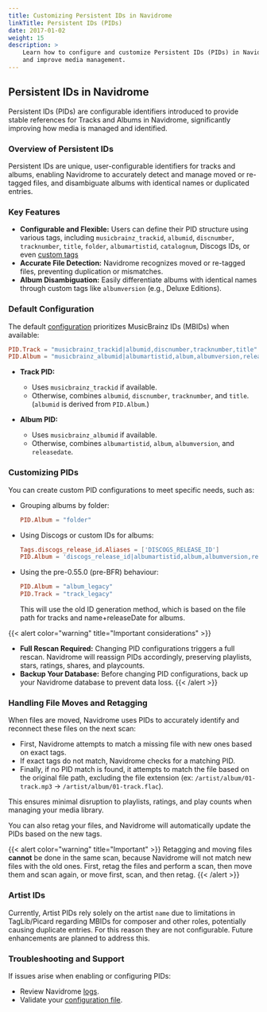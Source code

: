 ```yaml
---
title: Customizing Persistent IDs in Navidrome
linkTitle: Persistent IDs (PIDs)
date: 2017-01-02
weight: 15
description: >
    Learn how to configure and customize Persistent IDs (PIDs) in Navidrome to customize disambiguation
    and improve media management.
---
```


## Persistent IDs in Navidrome

Persistent IDs (PIDs) are configurable identifiers introduced to provide stable references for Tracks and Albums in Navidrome, significantly improving how media is managed and identified.

### Overview of Persistent IDs

Persistent IDs are unique, user-configurable identifiers for tracks and albums, enabling Navidrome to accurately detect and manage moved or re-tagged files, and disambiguate albums with identical names or duplicated entries.

### Key Features
- **Configurable and Flexible:** Users can define their PID structure using various tags, including 
  `musicbrainz_trackid`, `albumid`, `discnumber`, `tracknumber`, `title`, `folder`, `albumartistid`, `catalognum`, 
  Discogs IDs, or even [custom tags](/docs/usage/customtags/)
- **Accurate File Detection:** Navidrome recognizes moved or re-tagged files, preventing duplication or mismatches.
- **Album Disambiguation:** Easily differentiate albums with identical names through custom tags like `albumversion` (e.g., Deluxe Editions).

### Default Configuration
The default [configuration][config] prioritizes MusicBrainz IDs (MBIDs) when available:

```toml
PID.Track = "musicbrainz_trackid|albumid,discnumber,tracknumber,title"
PID.Album = "musicbrainz_albumid|albumartistid,album,albumversion,releasedate"
```

- **Track PID:**
    - Uses `musicbrainz_trackid` if available.
    - Otherwise, combines `albumid`, `discnumber`, `tracknumber`, and `title`. (`albumid` is derived from `PID.Album`.)

- **Album PID:**
    - Uses `musicbrainz_albumid` if available.
    - Otherwise, combines `albumartistid`, `album`, `albumversion`, and `releasedate`.

### Customizing PIDs
You can create custom PID configurations to meet specific needs, such as:
- Grouping albums by folder:
  ```toml
  PID.Album = "folder"
  ```
- Using Discogs or custom IDs for albums:
  ```toml
  Tags.discogs_release_id.Aliases = ['DISCOGS_RELEASE_ID']
  PID.Album = 'discogs_release_id|albumartistid,album,albumversion,releasedate'
  ```
  
- Using the pre-0.55.0 (pre-BFR) behaviour:
  ```toml
  PID.Album = "album_legacy"
  PID.Track = "track_legacy"
  ```
  This will use the old ID generation method, which is based on the file path for tracks and name+releaseDate for albums.

{{< alert color="warning" title="Important considerations" >}}
- **Full Rescan Required:** Changing PID configurations triggers a full rescan. Navidrome will reassign PIDs accordingly, preserving playlists, stars, ratings, shares, and playcounts.
- **Backup Your Database:** Before changing PID configurations, back up your Navidrome database to prevent data loss.
{{< /alert >}}

### Handling File Moves and Retagging

When files are moved, Navidrome uses PIDs to accurately identify and reconnect these files on the next scan:

- First, Navidrome attempts to match a missing file with new ones based on exact tags.
- If exact tags do not match, Navidrome checks for a matching PID.
- Finally, if no PID match is found, it attempts to match the file based on the original file path, excluding the 
  file extension (ex: `/artist/album/01-track.mp3` → `/artist/album/01-track.flac`).

This ensures minimal disruption to playlists, ratings, and play counts when managing your media library.

You can also retag your files, and Navidrome will automatically update the PIDs based on the new tags. 

{{< alert color="warning" title="Important" >}}
Retagging and moving files **cannot** be done in the same scan, because Navidrome will not match new files with the old 
ones. First, retag the files and perform a scan, then move them and scan again, or move first, scan, and then retag.
{{< /alert >}}


### Artist IDs
Currently, Artist PIDs rely solely on the artist `name` due to limitations in TagLib/Picard regarding MBIDs for 
composer and other roles, potentially causing duplicate entries. For this reason they are not configurable. 
Future enhancements are planned to address this.


### Troubleshooting and Support
If issues arise when enabling or configuring PIDs:
- Review Navidrome [logs][logs].
- Validate your [configuration file][config].


[logs]: /docs/faq/#-where-are-the-logs
[config]: /docs/usage/configuration-options